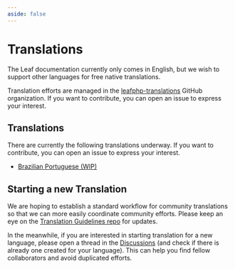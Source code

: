 ```yaml
---
aside: false
---
```


# Translations <sup class="vt-badge wip" />

The Leaf documentation currently only comes in English, but we wish to support other languages for free native translations.

Translation efforts are managed in the [leafphp-translations](https://github.com/leafphp-translations/) GitHub organization. If you want to contribute, you can open an issue to express your interest.

<!-- - [Simplified Chinese](https://github.com/leafphp-translations/docs-zh-cn)
- [Japanese](https://github.com/leafphp-translations/docs-ja) -->

## Translations

There are currently the following translations underway. If you want to contribute, you can open an issue to express your interest.

- [Brazilian Portuguese (WIP)](https://pt-br.leafphp.dev)

## Starting a new Translation

We are hoping to establish a standard workflow for community translations so that we can more easily coordinate community efforts. Please keep an eye on the [Translation Guidelines repo](https://github.com/leafphp-translations/guidelines/blob/main/README.md) for updates.

In the meanwhile, if you are interested in starting translation for a new language, please open a thread in the [Discussions](https://github.com/leafphp-translations/guidelines/discussions) (and check if there is already one created for your language). This can help you find fellow collaborators and avoid duplicated efforts.
